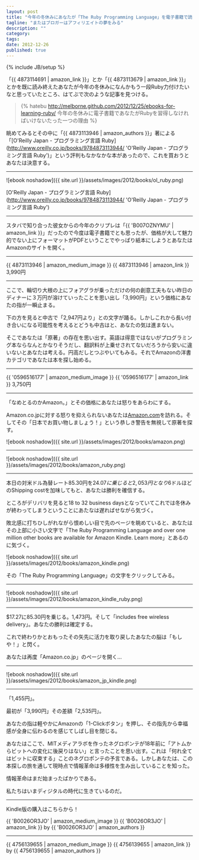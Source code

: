 ```yaml
---
layout: post
title: "今年の冬休みにあなたが「The Ruby Programming Language」を電子書籍で読まなければいけないほんとうの理由"
tagline: "またはブロガーはアフィリエイトの夢をみる"
description: ""
category: 
tags: 
date: 2012-12-26
published: true
---
```

{% include JB/setup %}


「{{ 4873114691 | amazon_link }}」とか「{{ 4873113679 | amazon_link }}」とかを既に読み終えたあなたが今年の冬休みになんかもう一段Ruby力付けたいなと思っていたところ、はてぶで次のような記事を見つける。

> {% hatebu http://melborne.github.com/2012/12/25/ebooks-for-learning-ruby/ 今年の冬休みに電子書籍であなたがRubyを習得しなければいけないたった一つの理由 %}

眺めてみるとその中に「{{ 4873113946 | amazon_authors }}」著による「[O'Reilly Japan - プログラミング言語 Ruby](http://www.oreilly.co.jp/books/9784873113944/ 'O'Reilly Japan - プログラミング言語 Ruby')」という評判もなかなかな本があったので、これを買おうとあなたは決意する。

---

![ebook noshadow]({{ site.url }}/assets/images/2012/books/ol_ruby.png)

[O'Reilly Japan - プログラミング言語 Ruby](http://www.oreilly.co.jp/books/9784873113944/ 'O'Reilly Japan - プログラミング言語 Ruby')

---

スタバで知り合った彼女からの今年のクリプレは「{{ 'B007OZNYMU' | amazon_link }}」だったので今度は電子書籍でとも思ったが、価格が大して魅力的でない上にフォーマットがPDFということでやっぱり紙本にしようとあなたはAmazonのサイトを開く。

---

{{ 4873113946 | amazon_medium_image }}
{{ 4873113946 | amazon_link }} 3,990円

---

ここで、輪切り大根の上にフォアグラが乗っただけの何の創意工夫もない昨日のディナーに３万円が溶けていったことを思い出し「3,990円」という価格にあなたの指が一瞬止まる。

下の方を見ると中古で「2,947円より」との文字が踊る。しかしこれから長い付き合いになる可能性を考えるとどうも中古はと、あなたの気は進まない。

そこであなたは「原著」の存在を思い出す。英語は得意ではないがプログラミング本ならなんとかなりそうだし、翻訳料が上乗せされてないだろうから安いに違いないとあなたは考える。円高だしとつぶやいてもみる。それでAmazonの洋書カテゴリであなたは本を探し始める。

---

{{ '0596516177' | amazon_medium_image }}
{{ '0596516177' | amazon_link }} 3,750円

---

「なめとるのかAmazon。」とその価格にあなたは怒りをあらわにする。

Amazon.co.jpに対する怒りを抑えられないあなたは[Amazon.com](http://www.amazon.com/ref=gno_logo 'Amazon.com')を訪れる。そしてその「日本でお買い物しましょう！」という恭しき警告を無視して原著を探す。


![ebook noshadow]({{ site.url }}/assets/images/2012/books/amazon.png)

---

![ebook noshadow]({{ site.url }}/assets/images/2012/books/amazon_ruby.png)

---

本日の対米ドル為替レート85.30円を$24.07に乗じると2,053円となり$6ドルほどのShipping costを加味してもと、あなたは勝利を確信する。

ところがデリバリを見ると18 to 32 business daysとなっていてこれでは冬休みが終わってしまうということにあたなは遅ればせながら気づく。

敗北感に打ちひしがれながら恨めしい目で先のページを眺めていると、あなたはその上部に小さい文字で「The Ruby Programming Language and over one million other books are available for Amazon Kindle. Learn more」とあるのに気づく。

![ebook noshadow]({{ site.url }}/assets/images/2012/books/amazon_kindle.png)

その「The Ruby Programming Language」の文字をクリックしてみる。

---

![ebook noshadow]({{ site.url }}/assets/images/2012/books/amazon_kindle_ruby.png)

---

$17.27に85.30円を乗じる。1,473円。そして「includes free wireless delivery」。あなたの勝利は確定する。


これで終わりかとおもったその矢先に活力を取り戻したあなたの脳は「もしや！」と閃く。

あなたは再度「Amazon.co.jp」のページを開く...

---

![ebook noshadow]({{ site.url }}/assets/images/2012/books/amazon_jp_kindle.png)

---

「1,455円」。

最初が「3,990円」その差額「2,535円」。

あなたの指は軽やかにAmazonの「1-Clickボタン」を押し、その指先から幸福感が全身に伝わるのを感じてしばし目を閉じる。


あなたはここで、MITメディアラボを作ったネグロポンテが18年前に「アトムからビットへの変化に後戻りはない」と言ったことを思い出す。これは「何れ全てはビットに収束する」ことのネグロポンテの予言である。しかしあなたは、この本探しの旅を通して現時点で情報革命は多様性を生み出していることを知った。

情報革命はまだ始まったばかりである。

私たちはいまディジタルの時代に生きているのだ。

---

Kindle版の購入はこちらから！

{{ 'B0026OR3JO' | amazon_medium_image }}
{{ 'B0026OR3JO' | amazon_link }} by {{ 'B0026OR3JO' | amazon_authors }}


---


{{ 4756139655 | amazon_medium_image }}
{{ 4756139655 | amazon_link }} by {{ 4756139655 | amazon_authors }}


